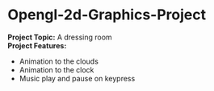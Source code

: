 # Opengl-2d-Graphics-Project
**Project Topic:** A dressing room<br/>
**Project Features:**<br/>
  - Animation to the clouds
  - Animation to the clock
  - Music play and pause on keypress
